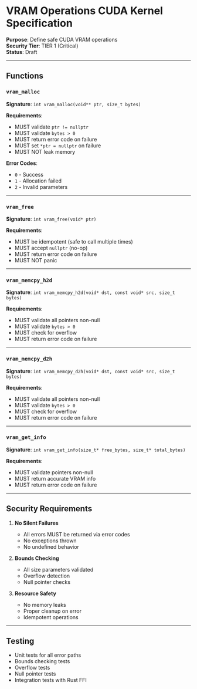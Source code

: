 # VRAM Operations CUDA Kernel Specification

**Purpose**: Define safe CUDA VRAM operations  
**Security Tier**: TIER 1 (Critical)  
**Status**: Draft

---

## Functions

### `vram_malloc`

**Signature**: `int vram_malloc(void** ptr, size_t bytes)`

**Requirements**:
- MUST validate `ptr != nullptr`
- MUST validate `bytes > 0`
- MUST return error code on failure
- MUST set `*ptr = nullptr` on failure
- MUST NOT leak memory

**Error Codes**:
- `0` - Success
- `1` - Allocation failed
- `2` - Invalid parameters

---

### `vram_free`

**Signature**: `int vram_free(void* ptr)`

**Requirements**:
- MUST be idempotent (safe to call multiple times)
- MUST accept `nullptr` (no-op)
- MUST return error code on failure
- MUST NOT panic

---

### `vram_memcpy_h2d`

**Signature**: `int vram_memcpy_h2d(void* dst, const void* src, size_t bytes)`

**Requirements**:
- MUST validate all pointers non-null
- MUST validate `bytes > 0`
- MUST check for overflow
- MUST return error code on failure

---

### `vram_memcpy_d2h`

**Signature**: `int vram_memcpy_d2h(void* dst, const void* src, size_t bytes)`

**Requirements**:
- MUST validate all pointers non-null
- MUST validate `bytes > 0`
- MUST check for overflow
- MUST return error code on failure

---

### `vram_get_info`

**Signature**: `int vram_get_info(size_t* free_bytes, size_t* total_bytes)`

**Requirements**:
- MUST validate pointers non-null
- MUST return accurate VRAM info
- MUST return error code on failure

---

## Security Requirements

1. **No Silent Failures**
   - All errors MUST be returned via error codes
   - No exceptions thrown
   - No undefined behavior

2. **Bounds Checking**
   - All size parameters validated
   - Overflow detection
   - Null pointer checks

3. **Resource Safety**
   - No memory leaks
   - Proper cleanup on error
   - Idempotent operations

---

## Testing

- Unit tests for all error paths
- Bounds checking tests
- Overflow tests
- Null pointer tests
- Integration tests with Rust FFI
